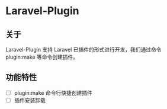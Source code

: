 Laravel-Plugin
==============================================

## 关于
Laravel-Plugin 支持 Laravel 已插件的形式进行开发，我们通过命令 plugin:make 等命令创建插件。

## 功能特性
- [ ] plugin:make 命令行快捷创建插件
- [ ] 插件安装卸载
